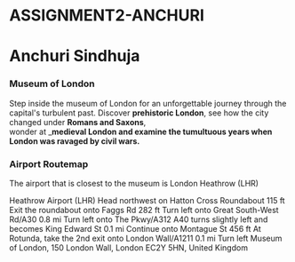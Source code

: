 # ASSIGNMENT2-ANCHURI

# Anchuri Sindhuja
### Museum of London

Step inside the museum of London for an unforgettable journey through the capital's turbulent past. Discover **prehistoric London**, see how the city changed under **Romans and Saxons**,<br> wonder at ___medieval London and examine the tumultuous years when London was ravaged by civil wars.__

### Airport Routemap
The airport that is closest to the museum is London Heathrow (LHR)

Heathrow Airport (LHR)
Head northwest on Hatton Cross Roundabout
115 ft
Exit the roundabout onto Faggs Rd
282 ft
Turn left onto Great South-West Rd/A30
0.8 mi
Turn left onto The Pkwy/A312
A40 turns slightly left and becomes King Edward St
0.1 mi
Continue onto Montague St
456 ft
At Rotunda, take the 2nd exit onto London Wall/A1211
0.1 mi
Turn left
Museum of London, 150 London Wall, London EC2Y 5HN, United Kingdom
